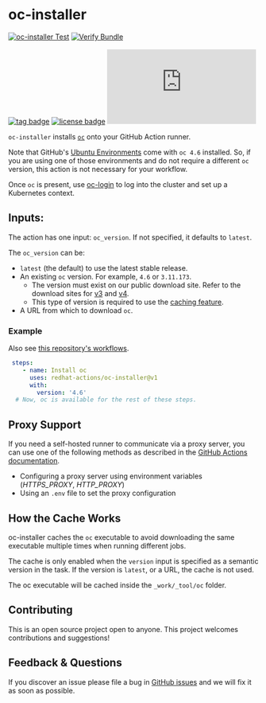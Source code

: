 # oc-installer

[![oc-installer Test](https://github.com/redhat-actions/oc-installer/workflows/oc-installer%20Test/badge.svg)](https://github.com/redhat-actions/oc-installer/actions?query=workflow%3A%22oc-installer+Test%22)
[![Verify Bundle](https://github.com/redhat-actions/oc-installer/workflows/Verify%20Bundle/badge.svg)](https://github.com/redhat-actions/oc-installer/actions?query=workflow%3A%22Verify+Bundle%22)
<br><br>
[![tag badge](https://img.shields.io/github/v/tag/redhat-actions/oc-installer)](https://github.com/redhat-actions/oc-installer/tags)
[![license badge](https://img.shields.io/github/license/redhat-actions/oc-installer)](./LICENSE)
[![size badge](https://img.shields.io/github/size/redhat-actions/oc-installer/dist/index.js)](./dist)

`oc-installer` installs [`oc`](https://github.com/openshift/oc) onto your GitHub Action runner.

Note that GitHub's [Ubuntu Environments](https://github.com/actions/virtual-environments#available-environments) come with `oc 4.6` installed. So, if you are using one of those environments and do not require a different `oc` version, this action is not necessary for your workflow.

Once `oc` is present, use [oc-login](https://github.com/redhat-actions/oc-login) to log into the cluster and set up a Kubernetes context.

## Inputs:

The action has one input: `oc_version`. If not specified, it defaults to `latest`.

The `oc_version` can be:
- `latest` (the default) to use the latest stable release.
- An existing `oc` version. For example, `4.6` or `3.11.173`.
  - The version must exist on our public download site. Refer to the download sites for [v3](https://mirror.openshift.com/pub/openshift-v3/clients/) and [v4](https://mirror.openshift.com/pub/openshift-v4/clients/oc/).
  - This type of version is required to use the [caching feature](#how-the-cache-works).
- A URL from which to download `oc`.

### Example
Also see [this repository's workflows](./.github/workflows/).

```yaml
 steps:
    - name: Install oc
      uses: redhat-actions/oc-installer@v1
      with:
        version: '4.6'
  # Now, oc is available for the rest of these steps.
```

## Proxy Support

If you need a self-hosted runner to communicate via a proxy server, you can use one of the following methods as described in the [GitHub Actions documentation](https://help.github.com/en/actions/hosting-your-own-runners/using-a-proxy-server-with-self-hosted-runners).

- Configuring a proxy server using environment variables (*HTTPS_PROXY*, *HTTP_PROXY*)
- Using an `.env` file to set the proxy configuration

<a id="how-the-cache-works"></a>
## How the Cache Works

oc-installer caches the `oc` executable to avoid downloading the same executable multiple times when running different jobs.

The cache is only enabled when the `version` input is specified as a semantic version in the task. If the version is `latest`, or a URL, the cache is not used.

The oc executable will be cached inside the `_work/_tool/oc` folder.

## Contributing

This is an open source project open to anyone. This project welcomes contributions and suggestions!

## Feedback & Questions

If you discover an issue please file a bug in [GitHub issues](https://github.com/redhat-actions/oc-installer/issues) and we will fix it as soon as possible.
